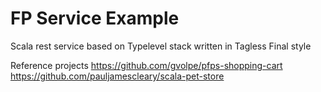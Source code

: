 # FP Service Example

Scala rest service based on Typelevel stack written in Tagless Final style


Reference projects 
https://github.com/gvolpe/pfps-shopping-cart
https://github.com/pauljamescleary/scala-pet-store
